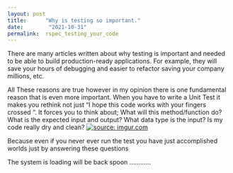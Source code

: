```yaml
---
layout: post
title:      "Why is testing so important."
date:        "2021-10-31" 
permalink:  rspec_testing_your_code
---
```




There are many articles written about why testing is important and needed to be able to build production-ready applications. For example, they will save your hours of debugging and easier to refactor saving your company millions, etc.

All These reasons are true however in my opinion there is one fundamental reason that is even more important. When you have to write a Unit Test it makes you rethink not just “I hope this code works with your fingers crossed “. It forces you to think about; What will this method/function do? What is the expected input and output? What data type is the input? Is my code really dry and clean? 
<a href="https://imgur.com//a/YaxweYp"><img src="https://i.imgur.com/a/YaxweYp.png" title="source: imgur.com"></a>



Because even if you never ever run the test you have just accomplished worlds just by answering these questions



The system is loading will be back spoon ………...
